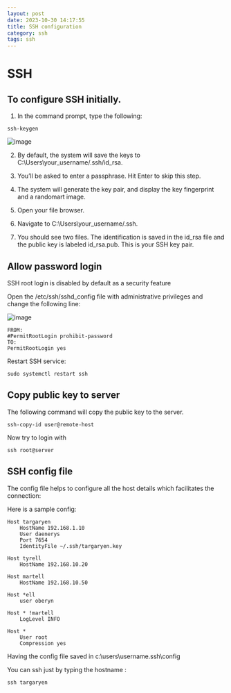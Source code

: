 ```yaml
---
layout: post
date: 2023-10-30 14:17:55
title: SSH configuration
category: ssh
tags: ssh
---
```


# SSH 

## To configure SSH initially.

1. In the command prompt, type the following:

```
ssh-keygen
```
![image](https://github.com/vijaidjearam/blog/assets/1507737/154a560a-ac89-4d44-a533-1a2172dc914e)

2. By default, the system will save the keys to C:\Users\your_username/.ssh/id_rsa.

3. You’ll be asked to enter a passphrase. Hit Enter to skip this step.

4. The system will generate the key pair, and display the key fingerprint and a randomart image.

5. Open your file browser.

6. Navigate to C:\Users\your_username/.ssh.

7. You should see two files. The identification is saved in the id_rsa file and the public key is labeled id_rsa.pub. This is your SSH key pair.

## Allow password login

SSH root login is disabled by default as a security feature

Open the /etc/ssh/sshd_config file with administrative privileges and change the following line:

![image](https://github.com/vijaidjearam/blog/assets/1507737/f2c3ed77-d7ed-41f0-a3ee-cd8a0d0c2a17)

```
FROM:
#PermitRootLogin prohibit-password
TO:
PermitRootLogin yes
```

Restart SSH service:

```
sudo systemctl restart ssh
```

## Copy public key to server

The following command will copy the public key to the server.
```
ssh-copy-id user@remote-host
```
Now try to login with 

```
ssh root@server
```

## SSH config file

The config file helps to configure all the host details which facilitates the connection:

Here is a sample config:

```
Host targaryen
    HostName 192.168.1.10
    User daenerys
    Port 7654
    IdentityFile ~/.ssh/targaryen.key

Host tyrell
    HostName 192.168.10.20

Host martell
    HostName 192.168.10.50

Host *ell
    user oberyn

Host * !martell
    LogLevel INFO

Host *
    User root
    Compression yes
```

Having the config file saved in c:\users\username\.ssh\config

You can ssh just by typing the hostname :

```
ssh targaryen
```
